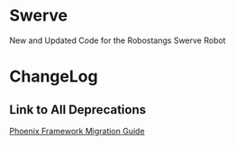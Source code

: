# Swerve
New and Updated Code for the Robostangs Swerve Robot

# ChangeLog
## Link to All Deprecations
[Phoenix Framework Migration Guide](https://github.com/CrossTheRoadElec/Phoenix-Documentation/blob/master/Migration%20Guide.md)
